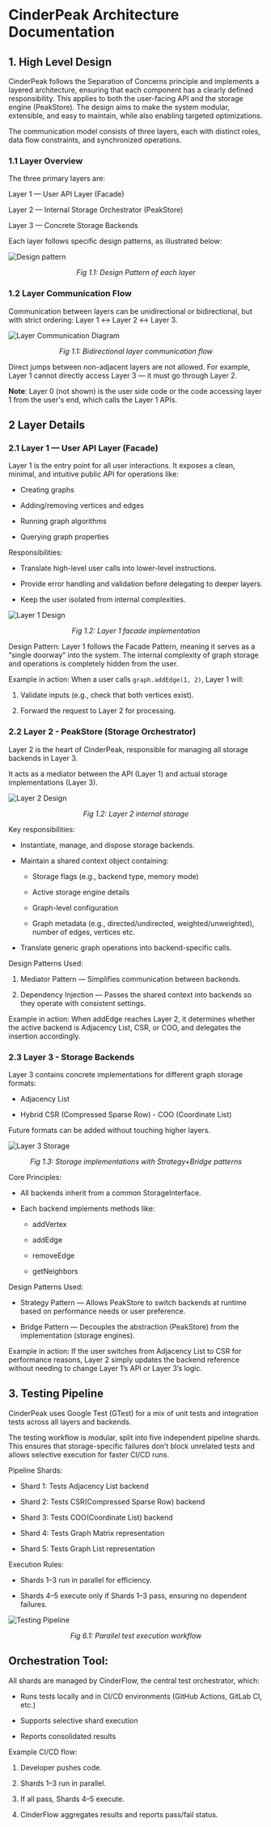 # CinderPeak Architecture Documentation

## 1. High Level Design

CinderPeak follows the Separation of Concerns principle and implements a layered architecture, ensuring that each component has a clearly defined responsibility. This applies to both the user-facing API and the storage engine (PeakStore). The design aims to make the system modular, extensible, and easy to maintain, while also enabling targeted optimizations.

The communication model consists of three layers, each with distinct roles, data flow constraints, and synchronized operations.

### 1.1 Layer Overview

The three primary layers are:

Layer 1 — User API Layer (Facade)

Layer 2 — Internal Storage Orchestrator (PeakStore)

Layer 3 — Concrete Storage Backends

Each layer follows specific design patterns, as illustrated below:

![Design pattern](assets/design_pattern.png)
*<center>Fig 1.1: Design Pattern of each layer</center>*


### 1.2 Layer Communication Flow

Communication between layers can be unidirectional or bidirectional, but with strict ordering:
Layer 1 ↔ Layer 2 ↔ Layer 3.

![Layer Communication Diagram](assets/layer_communication_diagram.png)
*<center>Fig 1.1: Bidirectional layer communication flow</center>*

Direct jumps between non-adjacent layers are not allowed.
For example, Layer 1 cannot directly access Layer 3 — it must go through Layer 2.

**Note**: Layer 0 (not shown) is the user side code or the code accessing layer 1 from the user's end, which calls the Layer 1 APIs.

## 2 Layer Details

### 2.1 Layer 1 — User API Layer (Facade)

Layer 1 is the entry point for all user interactions. It exposes a clean, minimal, and intuitive public API for operations like:

- Creating graphs

- Adding/removing vertices and edges

- Running graph algorithms

- Querying graph properties

Responsibilities:

- Translate high-level user calls into lower-level instructions.

- Provide error handling and validation before delegating to deeper layers.

- Keep the user isolated from internal complexities.

![Layer 1 Design](assets/layer_1.png)
*<center>Fig 1.2: Layer 1 facade implementation</center>*

Design Pattern:
Layer 1 follows the Facade Pattern, meaning it serves as a “single doorway” into the system. The internal complexity of graph storage and operations is completely hidden from the user.

Example in action:
When a user calls ``graph.addEdge(1, 2)``, Layer 1 will:

1. Validate inputs (e.g., check that both vertices exist).

2. Forward the request to Layer 2 for processing.

### 2.2 Layer 2 - PeakStore (Storage Orchestrator)

Layer 2 is the heart of CinderPeak, responsible for managing all storage backends in Layer 3.

It acts as a mediator between the API (Layer 1) and actual storage implementations (Layer 3).

![Layer 2 Design](assets/layer_2.png)
*<center>Fig 1.2: Layer 2 internal storage</center>*

Key responsibilities:

- Instantiate, manage, and dispose storage backends.

- Maintain a shared context object containing:

  - Storage flags (e.g., backend type, memory mode)

  - Active storage engine details

  - Graph-level configuration

  - Graph metadata (e.g., directed/undirected, weighted/unweighted), number of edges, vertices etc.

- Translate generic graph operations into backend-specific calls.

Design Patterns Used:

1. Mediator Pattern — Simplifies communication between backends.

2. Dependency Injection — Passes the shared context into backends so they operate with consistent settings.

Example in action:
When addEdge reaches Layer 2, it determines whether the active backend is Adjacency List, CSR, or COO, and delegates the insertion accordingly.

### 2.3 Layer 3 - Storage Backends

Layer 3 contains concrete implementations for different graph storage formats:

- Adjacency List

- Hybrid CSR (Compressed Sparse Row) - COO (Coordinate List)

Future formats can be added without touching higher layers.

![Layer 3 Storage](assets/layer_3.png)
*<center>Fig 1.3: Storage implementations with Strategy+Bridge patterns</center>*

Core Principles:

- All backends inherit from a common StorageInterface.

- Each backend implements methods like:

  - addVertex

  - addEdge

  - removeEdge

  - getNeighbors

Design Patterns Used:

- Strategy Pattern — Allows PeakStore to switch backends at runtime based on performance needs or user preference.

- Bridge Pattern — Decouples the abstraction (PeakStore) from the implementation (storage engines).

Example in action:
If the user switches from Adjacency List to CSR for performance reasons, Layer 2 simply updates the backend reference without needing to change Layer 1’s API or Layer 3’s logic.

## 3. Testing Pipeline

CinderPeak uses Google Test (GTest) for a mix of unit tests and integration tests across all layers and backends.

The testing workflow is modular, split into five independent pipeline shards. This ensures that storage-specific failures don’t block unrelated tests and allows selective execution for faster CI/CD runs.

Pipeline Shards:

- Shard 1: Tests Adjacency List backend

- Shard 2: Tests CSR(Compressed Sparse Row) backend

- Shard 3: Tests COO(Coordinate List) backend

- Shard 4: Tests Graph Matrix representation

- Shard 5: Tests Graph List representation

Execution Rules:

- Shards 1–3 run in parallel for efficiency.

- Shards 4–5 execute only if Shards 1–3 pass, ensuring no dependent failures.

![Testing Pipeline](assets/testing_pipeline.png)
*<center>Fig 6.1: Parallel test execution workflow</center>*

## Orchestration Tool:

All shards are managed by CinderFlow, the central test orchestrator, which:

- Runs tests locally and in CI/CD environments (GitHub Actions, GitLab CI, etc.)

- Supports selective shard execution

- Reports consolidated results

Example CI/CD flow:

1. Developer pushes code.

2. Shards 1–3 run in parallel.

3. If all pass, Shards 4–5 execute.

4. CinderFlow aggregates results and reports pass/fail status.